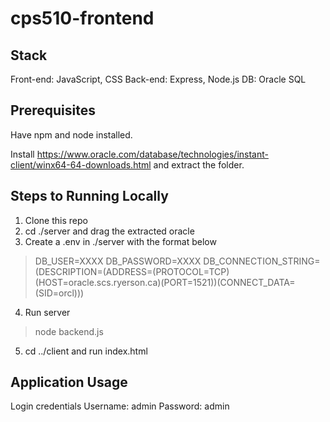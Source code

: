 # cps510-frontend
## Stack
Front-end: JavaScript, CSS
Back-end: Express, Node.js
DB: Oracle SQL

## Prerequisites
Have npm and node installed.

Install https://www.oracle.com/database/technologies/instant-client/winx64-64-downloads.html and extract the folder.

## Steps to Running Locally
1. Clone this repo
2. cd ./server and drag the extracted oracle
3. Create a .env in ./server with the format below
>DB_USER=XXXX
>DB_PASSWORD=XXXX
>DB_CONNECTION_STRING=(DESCRIPTION=(ADDRESS=(PROTOCOL=TCP)(HOST=oracle.scs.ryerson.ca)(PORT=1521))(CONNECT_DATA=(SID=orcl)))
4. Run server
>node backend.js
5. cd ../client and run index.html

## Application Usage
Login credentials
Username: admin
Password: admin

